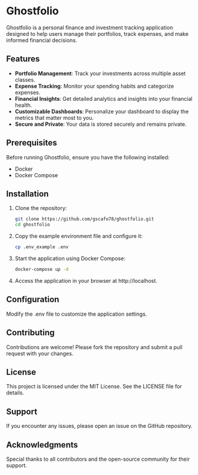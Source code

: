 # Ghostfolio

Ghostfolio is a personal finance and investment tracking application designed to help users manage their portfolios, track expenses, and make informed financial decisions.

## Features

- **Portfolio Management**: Track your investments across multiple asset classes.
- **Expense Tracking**: Monitor your spending habits and categorize expenses.
- **Financial Insights**: Get detailed analytics and insights into your financial health.
- **Customizable Dashboards**: Personalize your dashboard to display the metrics that matter most to you.
- **Secure and Private**: Your data is stored securely and remains private.

## Prerequisites

Before running Ghostfolio, ensure you have the following installed:

- Docker
- Docker Compose

## Installation

1. Clone the repository:
   ```bash
   git clone https://github.com/gscafo78/ghostfolio.git
   cd ghostfolio
    ```

2. Copy the example environment file and configure it:
    ```bash
    cp .env_example .env
    ```
    
3. Start the application using Docker Compose:
    ```bash
    docker-compose up -d
    ```

4. Access the application in your browser at http://localhost.


## Configuration
Modify the .env file to customize the application settings.

## Contributing
Contributions are welcome! Please fork the repository and submit a pull request with your changes.

## License
This project is licensed under the MIT License. See the LICENSE file for details.

## Support
If you encounter any issues, please open an issue on the GitHub repository.

## Acknowledgments
Special thanks to all contributors and the open-source community for their support.